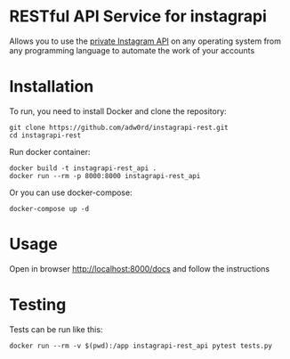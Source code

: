 # RESTful API Service for instagrapi

Allows you to use the [private Instagram API](https://github.com/adw0rd/instagrapi) on any operating system from any programming language to automate the work of your accounts

# Installation

To run, you need to install Docker and clone the repository:

```
git clone https://github.com/adw0rd/instagrapi-rest.git
cd instagrapi-rest
```

Run docker container:

```
docker build -t instagrapi-rest_api .
docker run --rm -p 8000:8000 instagrapi-rest_api
```

Or you can use docker-compose:

```
docker-compose up -d
```

# Usage

Open in browser [http://localhost:8000/docs](http://localhost:8000/docs) and follow the instructions

# Testing

Tests can be run like this:

`docker run --rm -v $(pwd):/app instagrapi-rest_api pytest tests.py`